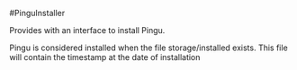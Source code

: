 #PinguInstaller

Provides with an interface to install Pingu.

Pingu is considered installed when the file storage/installed exists. This file will contain the timestamp at the date of installation